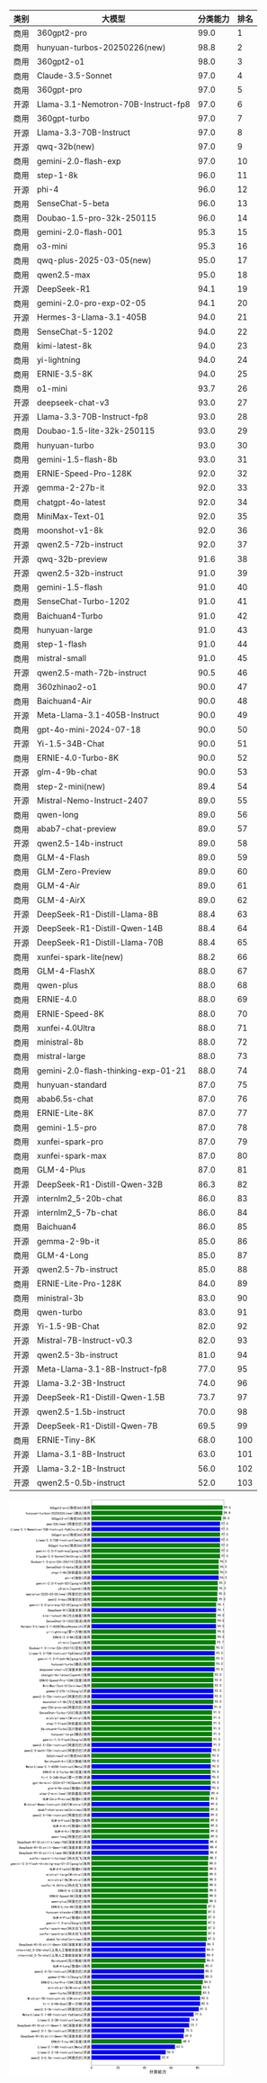 
| 类别 | 大模型                         | 分类能力 | 排名 |
|-----|------------------------------|---------|----|
|商用|360gpt2-pro|99.0|1|
|商用|hunyuan-turbos-20250226(new)|98.8|2|
|商用|360gpt2-o1|98.0|3|
|商用|Claude-3.5-Sonnet|97.0|4|
|商用|360gpt-pro|97.0|5|
|开源|Llama-3.1-Nemotron-70B-Instruct-fp8|97.0|6|
|商用|360gpt-turbo|97.0|7|
|开源|Llama-3.3-70B-Instruct|97.0|8|
|开源|qwq-32b(new)|97.0|9|
|商用|gemini-2.0-flash-exp|97.0|10|
|商用|step-1-8k|96.0|11|
|开源|phi-4|96.0|12|
|商用|SenseChat-5-beta|96.0|13|
|商用|Doubao-1.5-pro-32k-250115|96.0|14|
|商用|gemini-2.0-flash-001|95.3|15|
|商用|o3-mini|95.3|16|
|商用|qwq-plus-2025-03-05(new)|95.0|17|
|商用|qwen2.5-max|95.0|18|
|开源|DeepSeek-R1|94.1|19|
|商用|gemini-2.0-pro-exp-02-05|94.1|20|
|开源|Hermes-3-Llama-3.1-405B|94.0|21|
|商用|SenseChat-5-1202|94.0|22|
|商用|kimi-latest-8k|94.0|23|
|商用|yi-lightning|94.0|24|
|商用|ERNIE-3.5-8K|94.0|25|
|商用|o1-mini|93.7|26|
|开源|deepseek-chat-v3|93.0|27|
|开源|Llama-3.3-70B-Instruct-fp8|93.0|28|
|商用|Doubao-1.5-lite-32k-250115|93.0|29|
|商用|hunyuan-turbo|93.0|30|
|商用|gemini-1.5-flash-8b|93.0|31|
|商用|ERNIE-Speed-Pro-128K|92.0|32|
|开源|gemma-2-27b-it|92.0|33|
|商用|chatgpt-4o-latest|92.0|34|
|商用|MiniMax-Text-01|92.0|35|
|商用|moonshot-v1-8k|92.0|36|
|开源|qwen2.5-72b-instruct|92.0|37|
|开源|qwq-32b-preview|91.6|38|
|开源|qwen2.5-32b-instruct|91.0|39|
|商用|gemini-1.5-flash|91.0|40|
|商用|SenseChat-Turbo-1202|91.0|41|
|商用|Baichuan4-Turbo|91.0|42|
|商用|hunyuan-large|91.0|43|
|商用|step-1-flash|91.0|44|
|商用|mistral-small|91.0|45|
|开源|qwen2.5-math-72b-instruct|90.5|46|
|商用|360zhinao2-o1|90.0|47|
|商用|Baichuan4-Air|90.0|48|
|开源|Meta-Llama-3.1-405B-Instruct|90.0|49|
|商用|gpt-4o-mini-2024-07-18|90.0|50|
|开源|Yi-1.5-34B-Chat|90.0|51|
|商用|ERNIE-4.0-Turbo-8K|90.0|52|
|开源|glm-4-9b-chat|90.0|53|
|商用|step-2-mini(new)|89.4|54|
|开源|Mistral-Nemo-Instruct-2407|89.0|55|
|商用|qwen-long|89.0|56|
|商用|abab7-chat-preview|89.0|57|
|开源|qwen2.5-14b-instruct|89.0|58|
|商用|GLM-4-Flash|89.0|59|
|商用|GLM-Zero-Preview|89.0|60|
|商用|GLM-4-Air|89.0|61|
|商用|GLM-4-AirX|89.0|62|
|开源|DeepSeek-R1-Distill-Llama-8B|88.4|63|
|开源|DeepSeek-R1-Distill-Qwen-14B|88.4|64|
|开源|DeepSeek-R1-Distill-Llama-70B|88.4|65|
|商用|xunfei-spark-lite(new)|88.2|66|
|商用|GLM-4-FlashX|88.0|67|
|商用|qwen-plus|88.0|68|
|商用|ERNIE-4.0|88.0|69|
|商用|ERNIE-Speed-8K|88.0|70|
|商用|xunfei-4.0Ultra|88.0|71|
|商用|ministral-8b|88.0|72|
|商用|mistral-large|88.0|73|
|商用|gemini-2.0-flash-thinking-exp-01-21|88.0|74|
|商用|hunyuan-standard|87.0|75|
|商用|abab6.5s-chat|87.0|76|
|商用|ERNIE-Lite-8K|87.0|77|
|商用|gemini-1.5-pro|87.0|78|
|商用|xunfei-spark-pro|87.0|79|
|商用|xunfei-spark-max|87.0|80|
|商用|GLM-4-Plus|87.0|81|
|开源|DeepSeek-R1-Distill-Qwen-32B|86.3|82|
|开源|internlm2_5-20b-chat|86.0|83|
|开源|internlm2_5-7b-chat|86.0|84|
|商用|Baichuan4|86.0|85|
|开源|gemma-2-9b-it|85.0|86|
|商用|GLM-4-Long|85.0|87|
|开源|qwen2.5-7b-instruct|85.0|88|
|商用|ERNIE-Lite-Pro-128K|84.0|89|
|商用|ministral-3b|83.0|90|
|商用|qwen-turbo|83.0|91|
|开源|Yi-1.5-9B-Chat|82.0|92|
|开源|Mistral-7B-Instruct-v0.3|82.0|93|
|开源|qwen2.5-3b-instruct|81.0|94|
|开源|Meta-Llama-3.1-8B-Instruct-fp8|77.0|95|
|开源|Llama-3.2-3B-Instruct|74.0|96|
|开源|DeepSeek-R1-Distill-Qwen-1.5B|73.7|97|
|开源|qwen2.5-1.5b-instruct|70.0|98|
|开源|DeepSeek-R1-Distill-Qwen-7B|69.5|99|
|商用|ERNIE-Tiny-8K|68.0|100|
|开源|Llama-3.1-8B-Instruct|63.0|101|
|开源|Llama-3.2-1B-Instruct|56.0|102|
|开源|qwen2.5-0.5b-instruct|52.0|103|


![lin](../pic/classification.png)
